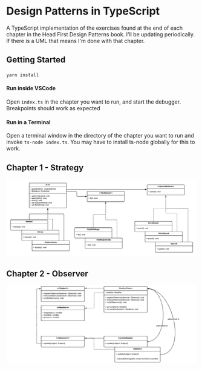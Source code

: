 # Design Patterns in TypeScript
A TypeScript implementation of the exercises found at the end of each chapter in the
Head First Design Patterns book. I'll be updating periodically. If there is a UML that
means I'm done with that chapter.

## Getting Started

`yarn install`

#### Run inside VSCode
Open `index.ts` in the chapter you want to run, and start the debugger. Breakpoints should
work as expected

#### Run in a Terminal
Open a terminal window in the directory of the chapter you want to run
and invoke `ts-node index.ts`.
You may have to install ts-node globally for this to work.

## Chapter 1 - Strategy

![Strategy Pattern UML](/images/ch1.png)

## Chapter 2 - Observer

![Observer Pattern UML](/images/ch2.png)
